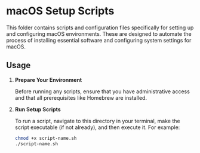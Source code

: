 # macOS Setup Scripts

This folder contains scripts and configuration files specifically for setting up and configuring macOS environments. These are designed to automate the process of installing essential software and configuring system settings for macOS.

## Usage

1. **Prepare Your Environment**

   Before running any scripts, ensure that you have administrative access and that all prerequisites like Homebrew are installed.

2. **Run Setup Scripts**

   To run a script, navigate to this directory in your terminal, make the script executable (if not already), and then execute it. For example:

   ```bash
   chmod +x script-name.sh
   ./script-name.sh
